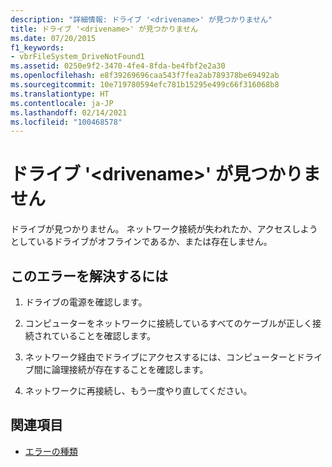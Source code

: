 ```yaml
---
description: "詳細情報: ドライブ '<drivename>' が見つかりません"
title: ドライブ '<drivename>' が見つかりません
ms.date: 07/20/2015
f1_keywords:
- vbrFileSystem_DriveNotFound1
ms.assetid: 0250e9f2-3470-4fe4-8fda-be4fbf2e2a30
ms.openlocfilehash: e8f39269696caa543f7fea2ab789378be69492ab
ms.sourcegitcommit: 10e719780594efc781b15295e499c66f316068b8
ms.translationtype: HT
ms.contentlocale: ja-JP
ms.lasthandoff: 02/14/2021
ms.locfileid: "100468578"
---
```

# <a name="drive-drivename-not-found"></a>ドライブ '\<drivename>' が見つかりません

ドライブが見つかりません。 ネットワーク接続が失われたか、アクセスしようとしているドライブがオフラインであるか、または存在しません。  
  
## <a name="to-correct-this-error"></a>このエラーを解決するには  
  
1. ドライブの電源を確認します。  
  
2. コンピューターをネットワークに接続しているすべてのケーブルが正しく接続されていることを確認します。  
  
3. ネットワーク経由でドライブにアクセスするには、コンピューターとドライブ間に論理接続が存在することを確認します。  
  
4. ネットワークに再接続し、もう一度やり直してください。  
  
## <a name="see-also"></a>関連項目

- [エラーの種類](../programming-guide/language-features/error-types.md)
